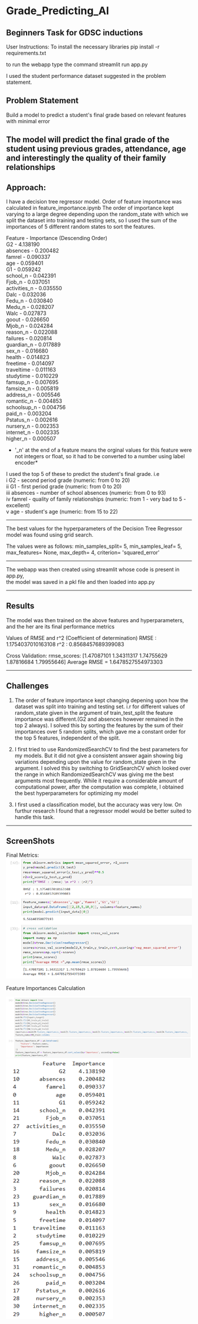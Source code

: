 # Grade_Predicting_AI
Beginners Task for GDSC inductions
---

User Instructions:
To install the necessary libraries
pip install -r requirements.txt

to run the webapp type the command 
streamlit run app.py

I used the student performance dataset suggested in the problem statement.

## Problem Statement
Build a model to predict a student's final grade based on relevant features with minimal error

The model will predict the final grade of the student using previous grades, attendance, age and interestingly the quality of their family relationships
---

## Approach:

I have a decision tree regressor model.
Order of feature importance was calculated in feature_importance.ipynb
The order of importance kept varying to a large degree depending upon the random_state with which we split the dataset into training and 
testing sets, so I used the sum of the importances of 5 different random states to sort the features.

Feature - Importance   (Descending Order)  
G2 -   4.138190  
absences -  0.200482  
famrel -   0.090337  
age -   0.059401  
G1 -   0.059242  
school_n -   0.042391  
Fjob_n -   0.037051  
activities_n -   0.035550  
Dalc -   0.032036  
Fedu_n -   0.030840  
Medu_n -   0.028207  
Walc -   0.027873  
goout -   0.026650  
Mjob_n -   0.024284  
reason_n -   0.022088  
failures -   0.020814  
guardian_n -   0.017889  
sex_n -   0.016680  
health -   0.014823  
freetime -   0.014097  
traveltime -   0.011163  
studytime -   0.010229  
famsup_n -   0.007695  
famsize_n -   0.005819  
address_n -   0.005546  
romantic_n -   0.004853  
schoolsup_n -   0.004756  
paid_n -   0.003204  
Pstatus_n -   0.002616  
nursery_n -   0.002353  
internet_n -   0.002335  
higher_n -   0.000507  

* '_n' at the end of a feature means the orginal values for this feature were not integers or float, so it had to be converted to a number using label encoder*

I used the top 5 of these to predict the student's final grade. i.e  
i G2 - second period grade (numeric: from 0 to 20)  
ii G1 - first period grade (numeric: from 0 to 20)  
iii absences - number of school absences (numeric: from 0 to 93)   
iv famrel - quality of family relationships (numeric: from 1 - very bad to 5 - excellent)  
v age - student's age (numeric: from 15 to 22)  

---

The best values for the hyperparameters of the Decision Tree Regressor model was found using grid search.

The values were as follows:
min_samples_split= 5, min_samples_leaf= 5, max_features= None, max_depth= 4, criterion= 'squared_error'

---
The webapp was then created using streamlit whose code is present in app.py,  
the model was saved in a pkl file and then loaded into app.py

---
## Results
The model was then trained on the above features and hyperparameters, and the her are its final performance metrics

Values of RMSE and r^2 (Coefficient of determination) 
RMSE : 1.1754037010163108 
 r^2 : 0.8568457689399083

 Cross Validation:
 rmse_scores:
[1.47087101 1.34311317 1.74755629 1.87816684 1.79955646]
Average RMSE = 1.6478527554973303

---

## Challenges

1) The order of feature importance kept changing depening upon how the dataset was split into training and testing set. i.r for different values of random_state given in the argument of train_test_split the feature importance was different.(G2 and absences however remained in the top 2 always).
I solved this by sorting the features by the sum of their importances over 5 random splits, which gave me a constant order for the top 5 features, independent of the split.

2) I first tried to use RandomizedSearchCV to find the best parameters for my models. But it did not give a consistent answer again showing big variations depending upon the value for random_state given in the argument.
I solved this by switching to GridSearchCV which looked over the range in which RandomizedSearchCV was giving me the best arguments most frequently. While it require a considerable amount of computational power, after the computation was complete, I obtained the best hyperparameters for optimizing my model

3) I first used a classification model, but the accuracy was very low. On furthur research I found that a regressor model would be better suited to handle this task.

---

## ScreenShots
Final Metrics:
![image](/ScreenShots/Final_Metrics.png)

Feature Importances Calculation

![image](/ScreenShots/Featuer_Importances_Code.png)
![image](/ScreenShots/Feature_Importance.png)